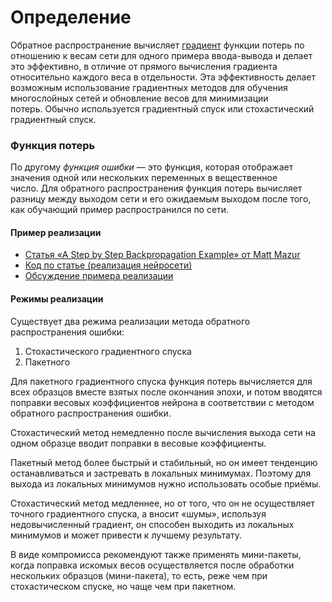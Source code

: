 # Определение

Обратное распространение вычисляет [градиент](https://en.wikipedia.org/wiki/Gradient "Gradient") функции потерь по отношению к весам сети для одного примера ввода-вывода и делает это эффективно, в отличие от прямого вычисления градиента относительно каждого веса в отдельности. Эта эффективность делает возможным использование градиентных методов для обучения многослойных сетей и обновление весов для минимизации потерь. Обычно используется градиентный спуск или стохастический градиентный спуск. 

### Функция потерь
По другому *функция ошибки* — это функция, которая отображает значения одной или нескольких переменных в вещественное число. Для обратного распространения функция потерь вычисляет разницу между выходом сети и его ожидаемым выходом после того, как обучающий пример распространился по сети.

#### Пример реализации
-   [Статья «A Step by Step Backpropagation Example» от Matt Mazur](https://mattmazur.com/2015/03/17/a-step-by-step-backpropagation-example/)
-   [Код по статье (реализация нейросети)](https://drive.google.com/file/d/16hiZefHVkIb8Cvhf3BbBXsOOV9hob7eo/view?usp=sharing)
-   [Обсуждение примера реализации](https://www.facebook.com/konstantin.berlinskii/posts/1463959563761486)

#### Режимы реализации
Существует два режима реализации метода обратного распространения ошибки:
1. Стохастического градиентного спуска
2. Пакетного

Для пакетного градиентного спуска функция потерь вычисляется для всех образцов вместе взятых после окончания эпохи, и потом вводятся поправки весовых коэффициентов нейрона в соответствии с методом обратного распространения ошибки.

Стохастический метод немедленно после вычисления выхода сети на одном образце вводит поправки в весовые коэффициенты.

Пакетный метод более быстрый и стабильный, но он имеет тенденцию останавливаться и застревать в локальных минимумах. Поэтому для выхода из локальных минимумов нужно использовать особые приёмы.

Стохастический метод медленнее, но от того, что он не осуществляет точного градиентного спуска, а вносит «шумы», используя недовычисленный градиент, он способен выходить из локальных минимумов и может привести к лучшему результату.

В виде компромисса рекомендуют также применять мини-пакеты, когда поправка искомых весов осуществляется после обработки нескольких образцов (мини-пакета), то есть, реже чем при стохастическом спуске, но чаще чем при пакетном.
